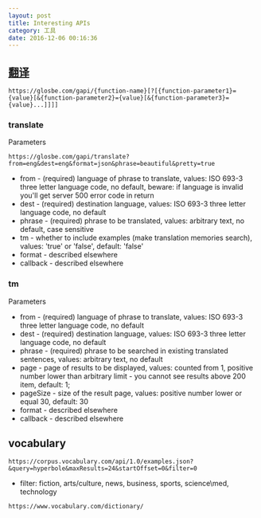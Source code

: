 ```yaml
---
layout: post
title: Interesting APIs
category: 工具
date: 2016-12-06 00:16:36
---
```


## [翻译](https://glosbe.com/a-api)

`https://glosbe.com/gapi/{function-name}[?[{function-parameter1}={value}[&{function-parameter2}={value}[&{function-parameter3}={value}...]]]]`

### translate
Parameters

`https://glosbe.com/gapi/translate?from=eng&dest=eng&format=json&phrase=beautiful&pretty=true`

* from - (required) language of phrase to translate, values: ISO 693-3 three letter language code, no default, beware: if language is invalid you'll get server 500 error code in return
* dest - (required) destination language, values: ISO 693-3 three letter language code, no default
* phrase - (required) phrase to be translated, values: arbitrary text, no default, case sensitive
* tm - whether to include examples (make translation memories search), values: 'true' or 'false', default: 'false'
* format - described elsewhere
* callback - described elsewhere

### tm

Parameters

* from - (required) language of phrase to translate, values: ISO 693-3 three letter language code, no default
* dest - (required) destination language, values: ISO 693-3 three letter language code, no default
* phrase - (required) phrase to be searched in existing translated sentences, values: arbitrary text, no default
* page - page of results to be displayed, values: counted from 1, positive number lower than arbitrary limit - you cannot see results above 200 item, default: 1;
* pageSize - size of the result page, values: positive number lower or equal 30, default: 30
* format - described elsewhere
* callback - described elsewhere

## vocabulary

`https://corpus.vocabulary.com/api/1.0/examples.json?&query=hyperbole&maxResults=24&startOffset=0&filter=0`

* filter: fiction, arts/culture, news, business, sports, science\med, technology

`https://www.vocabulary.com/dictionary/`
